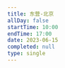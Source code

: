 ```yaml
---
title: 东营-北京
allDay: false
startTime: 10:00
endTime: 17:00
date: 2023-06-15
completed: null
type: single
---
```

